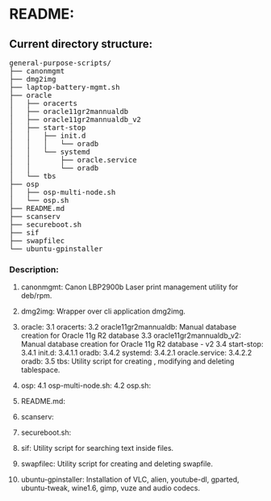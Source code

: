 # README:

## Current directory structure:
<pre>
general-purpose-scripts/
├── canonmgmt
├── dmg2img
├── laptop-battery-mgmt.sh
├── oracle
│   ├── oracerts
│   ├── oracle11gr2mannualdb
│   ├── oracle11gr2mannualdb_v2
│   ├── start-stop
│   │   ├── init.d
│   │   │   └── oradb
│   │   └── systemd
│   │       ├── oracle.service
│   │       └── oradb
│   └── tbs
├── osp
│   ├── osp-multi-node.sh
│   └── osp.sh
├── README.md
├── scanserv
├── secureboot.sh
├── sif
├── swapfilec
└── ubuntu-gpinstaller
</pre>

### Description:
1. canonmgmt: Canon LBP2900b Laser print management utility for deb/rpm.

2. dmg2img: Wrapper over cli application dmg2img.

3. oracle:
	3.1 oracerts: 
	3.2 oracle11gr2mannualdb: Manual database creation for Oracle 11g R2 database
	3.3 oracle11gr2mannualdb_v2: Manual database creation for Oracle 11g R2 database - v2
	3.4 start-stop:
		3.4.1 init.d:
			3.4.1.1 oradb: 
		3.4.2 systemd:
			3.4.2.1 oracle.service:
			3.4.2.2 oradb:
	3.5 tbs: Utility script for creating , modifying and deleting tablespace.

4. osp:
	4.1 osp-multi-node.sh: 
	4.2 osp.sh: 

5. README.md: 

6. scanserv: 

7. secureboot.sh: 

8. sif: Utility script for searching text inside files.

9. swapfilec: Utility script for creating and deleting swapfile.

10. ubuntu-gpinstaller: Installation of VLC, alien, youtube-dl, gparted, ubuntu-tweak, wine1.6, gimp, vuze and audio codecs.